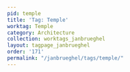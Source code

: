 ```yaml
---
pid: temple
title: 'Tag: Temple'
worktag: Temple
category: Architecture
collection: worktags_janbrueghel
layout: tagpage_janbrueghel
order: '171'
permalink: "/janbrueghel/tags/temple/"
---
```

